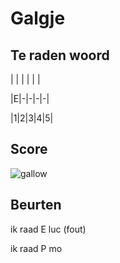 # Galgje

## Te raden woord
 
| | | | | |

|E|-|-|-|-|

|1|2|3|4|5|

## Score
![gallow](./images/2.png)

## Beurten
ik raad E luc (fout)

ik raad P mo 
